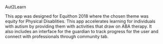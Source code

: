 Aut2Learn


This app was designed for Equithon 2018 where the chosen theme was equity for Physical Disablities. This app accelerates learning for individuals with autism by providing them with activities that draw on ABA therapy. It also includes an interface
for the guardian to track progress for the user and connect with professionals through community tab. 
